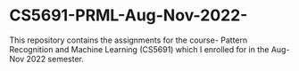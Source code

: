 # CS5691-PRML-Aug-Nov-2022-
This repository contains the assignments for the course- Pattern Recognition and Machine Learning (CS5691) which I enrolled for in the Aug-Nov 2022 semester. 
